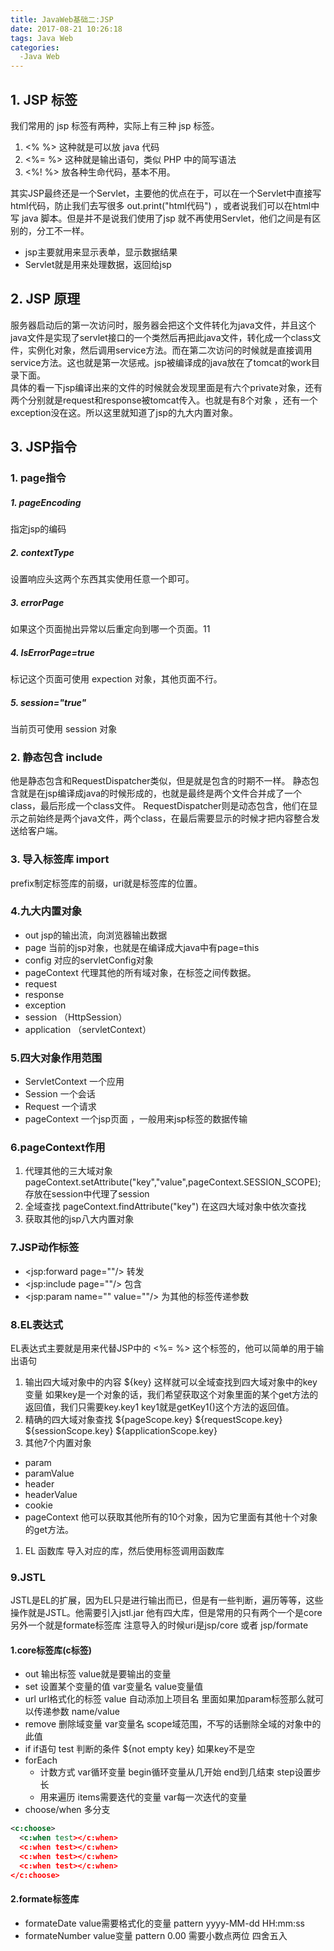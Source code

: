 ```yaml
---
title: JavaWeb基础二:JSP
date: 2017-08-21 10:26:18
tags: Java Web
categories:
  -Java Web
---
```

## 1. JSP 标签

我们常用的 jsp 标签有两种，实际上有三种 jsp 标签。

1. <% %> 这种就是可以放 java 代码
2. <%= %> 这种就是输出语句，类似 PHP 中的简写语法
3. <%! %> 放各种生命代码，基本不用。

其实JSP最终还是一个Servlet，主要他的优点在于，可以在一个Servlet中直接写html代码，防止我们去写很多 out.print("html代码") ，或者说我们可以在html中写 java 脚本。但是并不是说我们使用了jsp 就不再使用Servlet，他们之间是有区别的，分工不一样。

* jsp主要就用来显示表单，显示数据结果
* Servlet就是用来处理数据，返回给jsp
## 2. JSP 原理
服务器启动后的第一次访问时，服务器会把这个文件转化为java文件，并且这个java文件是实现了servlet接口的一个类然后再把此java文件，转化成一个class文件，实例化对象，然后调用service方法。而在第二次访问的时候就是直接调用service方法。这也就是第一次惩戒。jsp被编译成的java放在了tomcat的work目录下面。  
具体的看一下jsp编译出来的文件的时候就会发现里面是有六个private对象，还有两个分别就是request和response被tomcat传入。也就是有8个对象 ，还有一个exception没在这。所以这里就知道了jsp的九大内置对象。

## 3. JSP指令

### 1. page指令

##### 1. pageEncoding

指定jsp的编码

##### 2. contextType

设置响应头这两个东西其实使用任意一个即可。

##### 3. errorPage

如果这个页面抛出异常以后重定向到哪一个页面。11

##### 4. IsErrorPage=true

标记这个页面可使用 expection 对象，其他页面不行。

##### 5. session="true"

当前页可使用 session 对象

### 2. 静态包含 include

他是静态包含和RequestDispatcher类似，但是就是包含的时期不一样。  静态包含就是在jsp编译成java的时候形成的，也就是最终是两个文件合并成了一个class，最后形成一个class文件。
RequestDispatcher则是动态包含，他们在显示之前始终是两个java文件，两个class，在最后需要显示的时候才把内容整合发送给客户端。

### 3. 导入标签库 import

prefix制定标签库的前缀，uri就是标签库的位置。

### 4.九大内置对象

- out  jsp的输出流，向浏览器输出数据
- page  当前的jsp对象，也就是在编译成大java中有page=this
- config  对应的servletConfig对象
- pageContext  代理其他的所有域对象，在标签之间传数据。
- request   
- response
- exception  
- session （HttpSession）
- application  （servletContext）

### 5.四大对象作用范围

- ServletContext  一个应用
- Session 一个会话
- Request 一个请求
- pageContext 一个jsp页面 ，一般用来jsp标签的数据传输

### 6.pageContext作用

1. 代理其他的三大域对象
   pageContext.setAttribute("key","value",pageContext.SESSION_SCOPE); 存放在session中代理了session
2. 全域查找
   pageContext.findAttribute("key") 在这四大域对象中依次查找
3. 获取其他的jsp八大内置对象

### 7.JSP动作标签

- <jsp:forward page=""/>  转发
- <jsp:include page=""/>  包含
- <jsp:param name="" value=""/>  为其他的标签传递参数

### 8.EL表达式

EL表达式主要就是用来代替JSP中的 <%= %> 这个标签的，他可以简单的用于输出语句

1. 输出四大域对象中的内容
   ${key}  这样就可以全域查找到四大域对象中的key变量  如果key是一个对象的话，我们希望获取这个对象里面的某个get方法的返回值，我们只需要key.key1  key1就是getKey1()这个方法的返回值。
2. 精确的四大域对象查找
   ${pageScope.key}
   ${requestScope.key}
   ${sessionScope.key}
   ${applicationScope.key}
3. 其他7个内置对象

- param
- paramValue
- header
- headerValue
- cookie
- pageContext  他可以获取其他所有的10个对象，因为它里面有其他十个对象的get方法。

1. EL 函数库
   导入对应的库，然后使用标签调用函数库

### 9.JSTL

JSTL是EL的扩展，因为EL只是进行输出而已，但是有一些判断，遍历等等，这些操作就是JSTL。他需要引入jstl.jar
他有四大库，但是常用的只有两个一个是core另外一个就是formate标签库
注意导入的时候uri是jsp/core  或者 jsp/formate

#### 1.core标签库(c标签)

- out 输出标签  value就是要输出的变量
- set 设置某个变量的值  var变量名  value变量值
- url url格式化的标签  value 自动添加上项目名  里面如果加param标签那么就可以传递参数 name/value
- remove 删除域变量  var变量名  scope域范围，不写的话删除全域的对象中的此值
- if if语句  test 判断的条件 ${not empty key} 如果key不是空
- forEach
  - 计数方式  var循环变量  begin循环变量从几开始  end到几结束  step设置步长
  - 用来遍历  items需要迭代的变量  var每一次迭代的变量
- choose/when  多分支  

```xml
<c:choose>
  <c:when test></c:when>
  <c:when test></c:when>
  <c:when test></c:when>
  <c:when test></c:when>
</c:choose>
```

#### 2.formate标签库

- formateDate  value需要格式化的变量   pattern yyyy-MM-dd HH:mm:ss
- formateNumber value变量   pattern 0.00 需要小数点两位  四舍五入  
